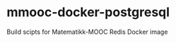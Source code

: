 mmooc-docker-postgresql
=======================

Build scipts for Matematikk-MOOC Redis Docker image
